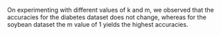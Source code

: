 On experimenting with different values of k and m, we observed that the accuracies for the diabetes dataset does not change, whereas for the soybean dataset the m value of 1 yields the highest accuracies.


